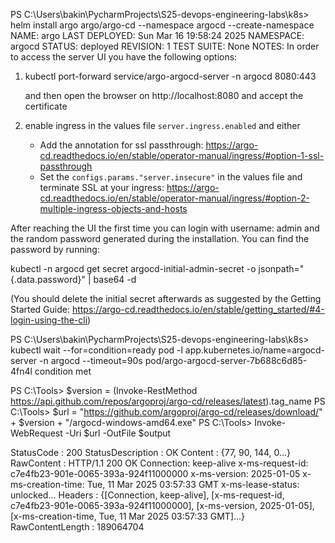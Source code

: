 PS C:\Users\bakin\PycharmProjects\S25-devops-engineering-labs\k8s> helm install argo argo/argo-cd --namespace argocd --create-namespace
NAME: argo
LAST DEPLOYED: Sun Mar 16 19:58:24 2025
NAMESPACE: argocd
STATUS: deployed
REVISION: 1
TEST SUITE: None
NOTES:
In order to access the server UI you have the following options:

1. kubectl port-forward service/argo-argocd-server -n argocd 8080:443

    and then open the browser on http://localhost:8080 and accept the certificate

2. enable ingress in the values file `server.ingress.enabled` and either
      - Add the annotation for ssl passthrough: https://argo-cd.readthedocs.io/en/stable/operator-manual/ingress/#option-1-ssl-passthrough
      - Set the `configs.params."server.insecure"` in the values file and terminate SSL at your ingress: https://argo-cd.readthedocs.io/en/stable/operator-manual/ingress/#option-2-multiple-ingress-objects-and-hosts


After reaching the UI the first time you can login with username: admin and the random password generated during the installation. You can find the password by running:

kubectl -n argocd get secret argocd-initial-admin-secret -o jsonpath="{.data.password}" | base64 -d

(You should delete the initial secret afterwards as suggested by the Getting Started Guide: https://argo-cd.readthedocs.io/en/stable/getting_started/#4-login-using-the-cli)



PS C:\Users\bakin\PycharmProjects\S25-devops-engineering-labs\k8s> kubectl wait --for=condition=ready pod -l app.kubernetes.io/name=argocd-server -n argocd --timeout=90s
pod/argo-argocd-server-7b688c6d85-4fn4l condition met



PS C:\Tools> $version = (Invoke-RestMethod https://api.github.com/repos/argoproj/argo-cd/releases/latest).tag_name      PS C:\Tools> $url = "https://github.com/argoproj/argo-cd/releases/download/" + $version + "/argocd-windows-amd64.exe"
PS C:\Tools> Invoke-WebRequest -Uri $url -OutFile $output


StatusCode        : 200
StatusDescription : OK
Content           : {77, 90, 144, 0...}
RawContent        : HTTP/1.1 200 OK
                    Connection: keep-alive
                    x-ms-request-id: c7e4fb23-901e-0065-393a-924f11000000
                    x-ms-version: 2025-01-05
                    x-ms-creation-time: Tue, 11 Mar 2025 03:57:33 GMT
                    x-ms-lease-status: unlocked...
Headers           : {[Connection, keep-alive], [x-ms-request-id, c7e4fb23-901e-0065-393a-924f11000000], [x-ms-version,
                    2025-01-05], [x-ms-creation-time, Tue, 11 Mar 2025 03:57:33 GMT]...}
RawContentLength  : 189064704





